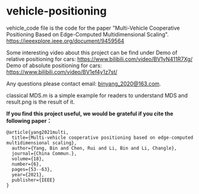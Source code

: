 # vehicle-positioning

vehicle_code file is the code for the paper
"Multi-Vehicle Cooperative Positioning Based on Edge-Computed Multidimensional Scaling".  
https://ieeexplore.ieee.org/document/9459564

Some interesting video about this project can be find under 
Demo of relative positioning for cars: https://www.bilibili.com/video/BV1yN411R7Xg/
Demo of absolute positioning for cars: https://www.bilibili.com/video/BV1ef4y1z7st/

Any questions please contact email: binyang_2020@163.com.

classical MDS.m is a simple example for readers to understand MDS
and result.png is the result of it.

__If you find this project useful, we would be grateful if you cite the following paper：__

```
@article{yang2021multi,  
  title={Multi-vehicle cooperative positioning based on edge-computed multidimensional scaling},  
  author={Yang, Bin and Chen, Rui and Li, Bin and Li, Changle},  
  journal={China Commun.},  
  volume={18},  
  number={6},  
  pages={53--63},  
  year={2021},  
  publisher={IEEE}  
}
```
